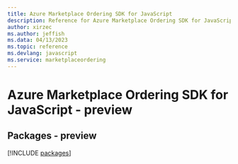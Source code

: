 ```yaml
---
title: Azure Marketplace Ordering SDK for JavaScript
description: Reference for Azure Marketplace Ordering SDK for JavaScript
author: xirzec
ms.author: jeffish
ms.data: 04/13/2023
ms.topic: reference
ms.devlang: javascript
ms.service: marketplaceordering
---
```

# Azure Marketplace Ordering SDK for JavaScript - preview
## Packages - preview
[!INCLUDE [packages](marketplace-ordering-index.md)]